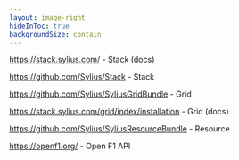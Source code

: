 ```yaml
---
layout: image-right
hideInToc: true
backgroundSize: contain
---
```



https://stack.sylius.com/ - Stack (docs)

https://github.com/Sylius/Stack  - Stack 

https://github.com/Sylius/SyliusGridBundle  - Grid

https://stack.sylius.com/grid/index/installation  - Grid (docs)

https://github.com/Sylius/SyliusResourceBundle - Resource

https://openf1.org/ - Open F1 API